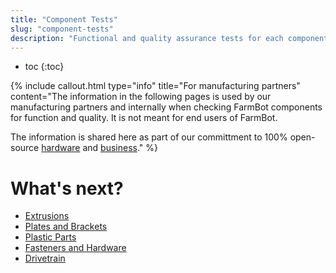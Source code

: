 ```yaml
---
title: "Component Tests"
slug: "component-tests"
description: "Functional and quality assurance tests for each component in FarmBot Genesis and Genesis XL"
---
```


* toc
{:toc}


{%
include callout.html
type="info"
title="For manufacturing partners"
content="The information in the following pages is used by our manufacturing partners and internally when checking FarmBot components for function and quality. It is not meant for end users of FarmBot.

The information is shared here as part of our committment to 100% open-source [hardware](https://meta.farm.bot/v1.0/FarmBot-Inc/intro#openly-share-our-products) and [business](https://meta.farm.bot/v1.0/FarmBot-Inc/intro#openly-share-our-business)."
%}

# What's next?

 * [Extrusions](component-tests/extrusions.md)
 * [Plates and Brackets](component-tests/plates-and-brackets.md)
 * [Plastic Parts](component-tests/plastic-parts.md)
 * [Fasteners and Hardware](component-tests/fasteners-and-hardware.md)
 * [Drivetrain](component-tests/drivetrain.md)
